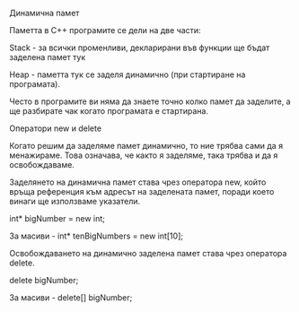 Динамична памет



Паметта в С++ програмите се дели на две части:

Stack - за всички променливи, декларирани във функции ще бъдат заделена памет тук

Heap - паметта тук се заделя динамично (при стартиране на програмата).



Често в програмите ви няма да знаете точно колко памет да заделите, а ще разбирате чак когато програмата е стартирана.



Оператори new и delete

Когато решим да заделяме памет динамично, то ние трябва сами да я менажираме. Това означава, че както я заделяме, така трябва и да я освобождаваме.

Заделянето на динамична памет става чрез оператора new, който връща референция към адресът на заделената памет, поради което винаги ще използваме указатели.

int* bigNumber = new int;

За масиви - int* tenBigNumbers = new int[10];

Освобождаването на динамично заделена памет става чрез оператора deletе.

delete bigNumber;

За масиви - delete[] bigNumber;